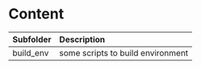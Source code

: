 # Content
| Subfolder                             | Description                                |
| :---                                  | :----                                      |
| build_env                             | some scripts to build environment          |